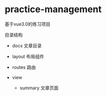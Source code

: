 # practice-management

  基于vue3.0的练习项目

目录结构
* docs
  文章目录

* layout
  布局组件

* routes
  路由

* view
  * summary 文章页面